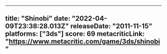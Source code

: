 
---
title: "Shinobi"
date: "2022-04-09T23:38:28.013Z"
releaseDate: "2011-11-15"
platforms: ["3ds"]
score: 69
metacriticLink: "https://www.metacritic.com/game/3ds/shinobi"
---
